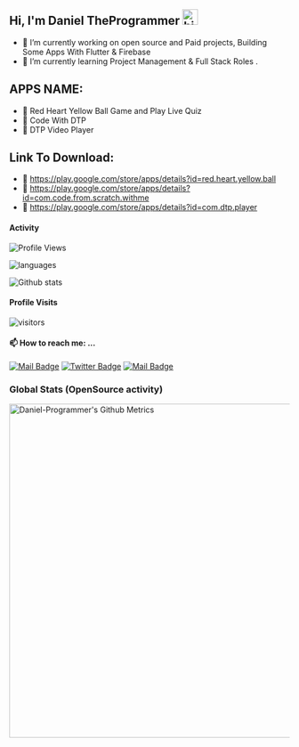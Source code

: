  ## Hi, I'm Daniel TheProgrammer <img src="https://user-images.githubusercontent.com/1303154/88677602-1635ba80-d120-11ea-84d8-d263ba5fc3c0.gif" width="28px" alt="hi">

- 🔭 I’m currently working on open source and Paid projects, Building Some Apps With Flutter & Firebase
- 🌱 I’m currently learning  Project Management & Full Stack Roles .

## APPS NAME: 	
- 🔭 Red Heart Yellow Ball Game and Play Live Quiz
- 🔭 Code With DTP
- 🔭 DTP Video Player

## Link To Download:
- 🔭  https://play.google.com/store/apps/details?id=red.heart.yellow.ball
- 🔭 https://play.google.com/store/apps/details?id=com.code.from.scratch.withme
- 🔭 https://play.google.com/store/apps/details?id=com.dtp.player

#### Activity
<!--START_SECTION:waka-->

![Profile Views](http://img.shields.io/badge/Profile%20Views-25-blue)


![languages](https://github-readme-stats.vercel.app/api/top-langs/?username=Daniel-TheProgrammer&hide=scss&layout=compact&theme=tokyonight)



<!--END_SECTION:waka-->


![Github stats](https://github-readme-stats.vercel.app/api?username=Daniel-TheProgrammer&theme=vue&show_icons=true&count_private=true)
 
 #### Profile Visits 

![visitors](https://visitor-badge.glitch.me/badge?page_id=Daniel-TheProgrammer)

#### 📫 How to reach me: ...


[![Mail Badge](https://img.shields.io/badge/-njidaniel-c0392b?style=flat&labelColor=c0392b&logo=gmail&logoColor=white)](mailto:njid18753@gmail.com)
[![Twitter Badge](https://img.shields.io/badge/-@NJIDANIEL4-1ca0f1?style=flat&labelColor=1ca0f1&logo=twitter&logoColor=white&link=https://twitter.com/NJIDANIEL4)](https://twitter.com/NJIDANIEL4/) 
[![Mail Badge](https://img.shields.io/badge/-@njidanilo-405DE6?style=flat&labelColor=5851DB&logo=instagram&logoColor=white)](https://instagram.com/njidanilo)


### Global Stats (OpenSource activity)
<p>
    <img width="600"  
         src="https://metrics.lecoq.io/Daniel-TheProgrammer?id=Daniel-TheProgrammer" 
         alt="Daniel-Programmer's Github Metrics"
    />
</p>


